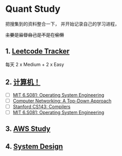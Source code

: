 # Quant Study

把搜集到的资料整合一下， 并开始记录自己的学习进程，

~~主要是监督自己是不是在偷懒~~

## 1. [**Leetcode Tracker**](leetcode_tracker.md)

每天 2 x Medium + 2 x Easy

## 2. [**计算机！**](Advanced.md)

- [ ] [MIT 6.S081: Operating System Engineering](https://pdos.csail.mit.edu/6.828/2021/schedule.html)
- [ ] [Computer Networking: A Top-Down Approach](https://gaia.cs.umass.edu/kurose_ross/lectures.php)
- [ ] [Stanford CS143: Compilers](http://web.stanford.edu/class/cs143/)
- [ ] [MIT 6.S081: Operating System Engineering](https://15445.courses.cs.cmu.edu/fall2021/schedule.html)

## 3. [**AWS Study**](aws_study.md)


## 4. [**System Design**](system_design.md)
    
